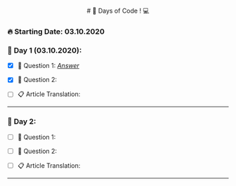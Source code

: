 <center># 💯 Days of Code !  💻  </center>

### **🔥 Starting Date: 03.10.2020**

### 📅 **Day 1 (03.10.2020)**:  
 - [X]  📌 Question 1: *[Answer](https://github.com/salihacr)*
 
 - [X] 📌 Question 2:

- [ ] 📋  Article Translation:
---

### 📅 **Day 2**:  
 - [ ]  📌 Question 1: 
 
 - [ ] 📌 Question 2:

- [ ] 📋  Article Translation:
---
